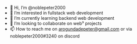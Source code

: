 - 👋 Hi, I’m @noblepeter2000
- 👀 I’m interested in fullstack web development 
- 🌱 I’m currently learning backend web development 
- 💞️ I’m looking to collaborate on web³ projects
- 📫 How to reach me on arogundadepeter@gmail.com or via noblepeter2000#3240 on discord

<!---
noblepeter2000/noblepeter2000 is a ✨ special ✨ repository because its `README.md` (this file) appears on your GitHub profile.
You can click the Preview link to take a look at your changes.
--->
